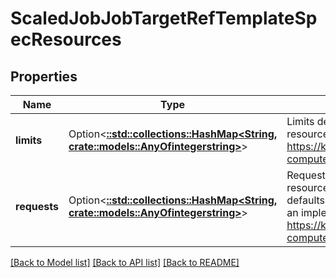 # ScaledJobJobTargetRefTemplateSpecResources

## Properties

Name | Type | Description | Notes
------------ | ------------- | ------------- | -------------
**limits** | Option<[**::std::collections::HashMap<String, crate::models::AnyOfintegerstring>**](anyOf<integer,string>.md)> | Limits describes the maximum amount of compute resources allowed. More info: https://kubernetes.io/docs/concepts/configuration/manage-compute-resources-container/ | [optional]
**requests** | Option<[**::std::collections::HashMap<String, crate::models::AnyOfintegerstring>**](anyOf<integer,string>.md)> | Requests describes the minimum amount of compute resources required. If Requests is omitted for a container, it defaults to Limits if that is explicitly specified, otherwise to an implementation-defined value. More info: https://kubernetes.io/docs/concepts/configuration/manage-compute-resources-container/ | [optional]

[[Back to Model list]](../README.md#documentation-for-models) [[Back to API list]](../README.md#documentation-for-api-endpoints) [[Back to README]](../README.md)


